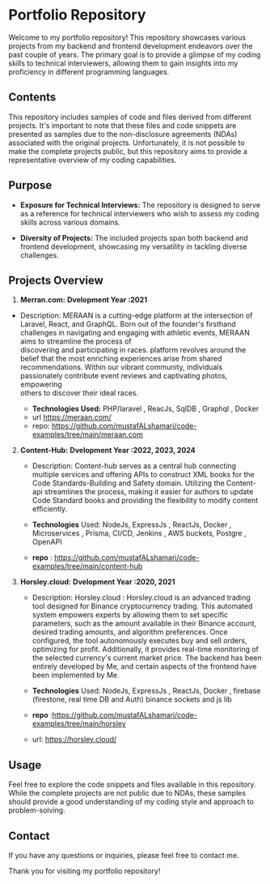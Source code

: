# Portfolio Repository

Welcome to my portfolio repository! This repository showcases various projects from my backend and frontend development endeavors over the past couple of years. The primary goal is to provide a glimpse of my coding skills to technical interviewers, allowing them to gain insights into my proficiency in different programming languages.

## Contents

This repository includes samples of code and files derived from different projects. It's important to note that these files and code snippets are presented as samples due to the non-disclosure agreements (NDAs) associated with the original projects. Unfortunately, it is not possible to make the complete projects public, but this repository aims to provide a representative overview of my coding capabilities.

## Purpose

- **Exposure for Technical Interviews:** The repository is designed to serve as a reference for technical interviewers who wish to assess my coding skills across various domains.
  
- **Diversity of Projects:** The included projects span both backend and frontend development, showcasing my versatility in tackling diverse challenges.

## Projects Overview

1.  **Merran.com:**
    **Dvelopment Year :2021**
   - Description: 
      MERAAN is a cutting-edge platform at the intersection of Laravel, React, and GraphQL. Born out of the founder's firsthand challenges in navigating and engaging with athletic events, MERAAN aims to streamline the process of         
      discovering and participating in races.
      platform revolves around the belief that the most enriching experiences arise from shared recommendations. Within our vibrant community, individuals passionately contribute event reviews and captivating photos, empowering   
      others to discover their ideal races.
  
     - **Technologies Used:** PHP/laravel , ReacJs, SqlDB , Graphql , Docker
     - url https://meraan.com/
     - repo: https://github.com/mustafALshamari/code-examples/tree/main/meraan.com

2. **Content-Hub:**
   **Dvelopment Year :2022, 2023, 2024**
   - Description: Content-hub serves as a central hub connecting multiple services and offering APIs to construct XML books for the Code Standards-Building and Safety             domain. Utilizing the Content-api streamlines the 
     process, making it easier for authors to update Code Standard books and providing the flexibility to modify content          efficiently.
     
   - **Technologies** Used: NodeJs, ExpressJs , ReactJs, Docker , Microservices , Prisma, CI/CD, Jenkins , AWS buckets, Postgre , OpenAPI
   - **repo** : https://github.com/mustafALshamari/code-examples/tree/main/content-hub

4. **Horsley.cloud:**
   **Dvelopment Year :2020, 2021**

   - Description: Horsley.cloud : Horsley.cloud is an advanced trading tool designed for Binance cryptocurrency trading. This automated system empowers experts by allowing them to set specific parameters, such as the amount available in 
     their Binance account, desired trading amounts, and algorithm preferences. Once configured, the tool autonomously executes buy and sell orders, optimizing for profit. Additionally, it provides real-time monitoring of the selected 
     currency's current market price. The backend has been entirely developed by Me, and certain aspects of the frontend have been implemented by Me.
     
   - **Technologies** Used: NodeJs, ExpressJs , ReactJs, Docker , firebase (firestone, real time DB and Auth) binance sockets and js lib 
   - **repo** :https://github.com/mustafALshamari/code-examples/tree/main/horsley
   - url: https://horsley.cloud/


## Usage

Feel free to explore the code snippets and files available in this repository. While the complete projects are not public due to NDAs, these samples should provide a good understanding of my coding style and approach to problem-solving.

## Contact

If you have any questions or inquiries, please feel free to contact me.

Thank you for visiting my portfolio repository!
